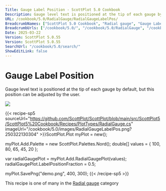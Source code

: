```yaml
---
Title: Gauge Label Position - ScottPlot 5.0 Cookbook
Description: Gauge level text is positioned at the tip of each gauge by default, but this position can be adjusted by the user.
URL: /cookbook/5.0/RadialGauge/RadialGaugeLabelPos/
BreadcrumbNames: ["ScottPlot 5.0 Cookbook", "Radial gauge", "Gauge Label Position"]
BreadcrumbUrls: ["/cookbook/5.0/", "/cookbook/5.0/RadialGauge", "/cookbook/5.0/RadialGauge/RadialGaugeLabelPos"]
Date: 2025-03-22
Version: ScottPlot 5.0.55
Version: ScottPlot 5.0.55
SearchUrl: "/cookbook/5.0/search/"
ShowEditLink: false
---
```



<div class='d-flex align-items-center mt-5'>
<h1 class='me-2 text-dark my-0 border-0'>Gauge Label Position</h1>
</div>

Gauge level text is positioned at the tip of each gauge by default, but this position can be adjusted by the user.

[![](/cookbook/5.0/images/RadialGaugeLabelPos.png?250322130304)](/cookbook/5.0/images/RadialGaugeLabelPos.png?250322130304)

{{< recipe-sp5 sourceUrl="https://github.com/ScottPlot/ScottPlot/blob/main/src/ScottPlot5/ScottPlot5%20Cookbook/Recipes/PlotTypes/RadialGauge.cs" imageUrl="/cookbook/5.0/images/RadialGaugeLabelPos.png?250322130304" >}}ScottPlot.Plot myPlot = new();

myPlot.Add.Palette = new ScottPlot.Palettes.Nord();
double[] values = { 100, 80, 65, 45, 20 };

var radialGaugePlot = myPlot.Add.RadialGaugePlot(values);
radialGaugePlot.LabelPositionFraction = 0.5;

myPlot.SavePng("demo.png", 400, 300);
{{< /recipe-sp5 >}}

<div class='my-5 text-center'>This recipe is one of many in the <a href='/cookbook/5.0/RadialGauge'>Radial gauge</a> category</div>


